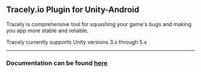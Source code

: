 ## Tracely.io Plugin for Unity-Android
Tracely is comprehensive tool for squashing your game's bugs and making you app more stable and reliable. 

Tracely currently supports Unity versions 3.x through 5.x
***
### Documentation can be found [here](https://github.com/Tracely/Tracely-Unity-Android/wiki)
